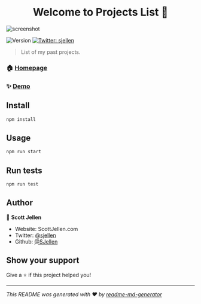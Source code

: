<h1 align="center">Welcome to Projects List 👋</h1>

![screenshot](https://github.com/SJellen/projectlistreact/blob/master/public/screenShot.png)
<p>
  <img alt="Version" src="https://img.shields.io/badge/version-0.1.0-blue.svg?cacheSeconds=2592000" />
  <a href="https://twitter.com/sjellen" target="_blank">
    <img alt="Twitter: sjellen" src="https://img.shields.io/twitter/follow/sjellen.svg?style=social" />
  </a>
</p>

> List of my past projects.

### 🏠 [Homepage](https://dazzling-kirch-84df22.netlify.app/)

### ✨ [Demo](https://dazzling-kirch-84df22.netlify.app/)

## Install

```sh
npm install
```

## Usage

```sh
npm run start
```

## Run tests

```sh
npm run test
```

## Author

👤 **Scott Jellen**

* Website: ScottJellen.com
* Twitter: [@sjellen](https://twitter.com/sjellen)
* Github: [@SJellen](https://github.com/SJellen)

## Show your support

Give a ⭐️ if this project helped you!

***
_This README was generated with ❤️ by [readme-md-generator](https://github.com/kefranabg/readme-md-generator)_